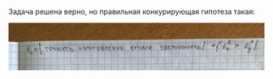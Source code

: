 Задача решена верно, но правильная конкурирующая гипотеза такая: 

![H1](правильная_конкурирующая_гипотеза.jpg)
